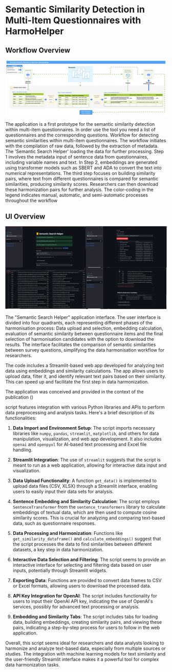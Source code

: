 

# Semantic Similarity Detection in Multi-Item Questionnaires with HarmoHelper

## Workflow Overview
![Local Image](Harmo_Helperv3.png)

The application is a first prototype for the semantic similarity detection within multi-item questionnaires. In order use the tool you need a list of questionnaires and the corresponding questions.
Workflow for detecting semantic similarities within multi-item questionnaires. The workflow initiates with the compilation of raw data, followed by the extraction of metadata. 
The 'Semantic Search Helper' loading the data for further processing. Step 1 involves the metadata input of sentence data from questionnaires, including variable names and text. 
In Step 2, embeddings are generated using transformer models such as SBERT and ADA to convert the text into numerical representations. 
The third step focuses on building similarity pairs, where text from different questionnaires is compared for semantic similarities, producing similarity scores. 
Researchers can then download these harmonization pairs for further analysis. The color-coding in the legend indicates manual, automatic, and semi-automatic processes throughout the workflow 

## UI Overview
![Local Image](Combined_Harmo_Helper_Image.png)

The "Semantic Search Helper" application interface. The user interface is divided into four quadrants, each representing different phases of the harmonisation process: Data upload and selection, embedding calculation, evaluation of semantic similarity between questionnaire items and the final selection of harmonisation candidates with the option to download the results. The interface facilitates the comparison of semantic similarities between survey questions, simplifying the data harmonisation workflow for researchers.

The code includes a Streamlit-based web app developed for analyzing text data using embeddings and similarity calculations. The app allows users to upload data, filter it, and identify relevant text pairs based on their similarity. This can speed up and facilitate the first step in data harmonization.

The application was conceived and provided in the context of the publication ()

script features integration with various Python libraries and APIs to perform data preprocessing and analysis tasks. Here's a brief description of its functionalities:

1. **Data Import and Environment Setup**: The script imports necessary libraries like `numpy`, `pandas`, `streamlit`, `matplotlib`, and others for data manipulation, visualization, and web app development. It also includes `openai` and `openpyxl` for AI-based text processing and Excel file handling.

2. **Streamlit Integration**: The use of `streamlit` suggests that the script is meant to run as a web application, allowing for interactive data input and visualization.

3. **Data Upload Functionality**: A function `get_data()` is implemented to upload data files (CSV, XLSX) through a Streamlit interface, enabling users to easily input their data sets for analysis.

4. **Sentence Embedding and Similarity Calculation**: The script employs `SentenceTransformer` from the `sentence_transformers` library to calculate embeddings of textual data, which are then used to compute cosine similarity scores. This is crucial for analyzing and comparing text-based data, such as questionnaire responses.

5. **Data Processing and Harmonization**: Functions like `get_similarity_dataframe()` and `calculate_embeddings()` suggest that the script processes the data to find similarities between different datasets, a key step in data harmonization.

6. **Interactive Data Selection and Filtering**: The script seems to provide an interactive interface for selecting and filtering data based on user inputs, potentially through Streamlit widgets.

7. **Exporting Data**: Functions are provided to convert data frames to CSV or Excel formats, allowing users to download the processed data.

8. **API Key Integration for OpenAI**: The script includes functionality for users to input their OpenAI API key, indicating the use of OpenAI's services, possibly for advanced text processing or analysis.

9. **Embedding and Similarity Tabs**: The script includes tabs for loading data, building embeddings, creating similarity pairs, and viewing these pairs, indicating a step-by-step process for users to follow in the web application.

Overall, this script seems ideal for researchers and data analysts looking to harmonize and analyze text-based data, especially from multiple sources or studies. The integration with machine learning models for text similarity and the user-friendly Streamlit interface makes it a powerful tool for complex data harmonization tasks.